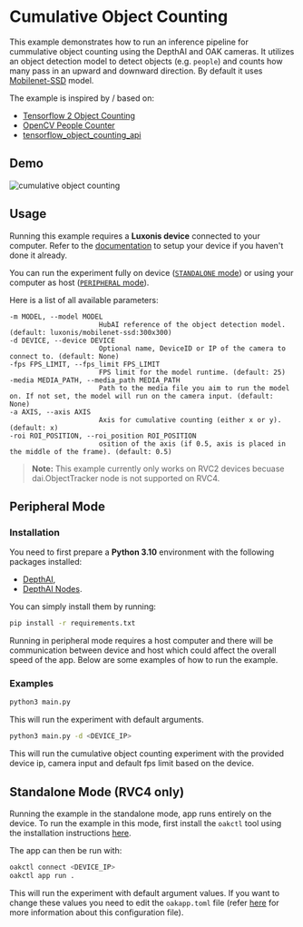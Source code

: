# Cumulative Object Counting

This example demonstrates how to run an inference pipeline for cummulative object counting using the DepthAI and OAK cameras.
It utilizes an object detection model to detect objects (e.g. `people`) and counts how many pass in an upward and downward direction. By default it uses [Mobilenet-SSD](https://zoo-rvc4.luxonis.com/luxonis/mobilenet-ssd/2da6e0a5-4785-488d-8cf5-c35f7ec1a1ed) model.

The example is inspired by / based on:

- [Tensorflow 2 Object Counting](https://github.com/TannerGilbert/Tensorflow-2-Object-Counting)
- [OpenCV People Counter](https://www.pyimagesearch.com/2018/08/13/opencv-people-counter/)
- [tensorflow_object_counting_api](https://github.com/ahmetozlu/tensorflow_object_counting_api)

## Demo

![cumulative object counting](media/cumulative-object-counting.gif)

## Usage

Running this example requires a **Luxonis device** connected to your computer. Refer to the [documentation](https://stg.docs.luxonis.com/software/) to setup your device if you haven't done it already.

You can run the experiment fully on device ([`STANDALONE` mode](#standalone-mode-rvc4-only)) or using your computer as host ([`PERIPHERAL` mode](#peripheral-mode)).

Here is a list of all available parameters:

```
-m MODEL, --model MODEL
                      HubAI reference of the object detection model. (default: luxonis/mobilenet-ssd:300x300)
-d DEVICE, --device DEVICE
                      Optional name, DeviceID or IP of the camera to connect to. (default: None)
-fps FPS_LIMIT, --fps_limit FPS_LIMIT
                      FPS limit for the model runtime. (default: 25)
-media MEDIA_PATH, --media_path MEDIA_PATH
                      Path to the media file you aim to run the model on. If not set, the model will run on the camera input. (default: None)
-a AXIS, --axis AXIS
                      Axis for cumulative counting (either x or y). (default: x)
-roi ROI_POSITION, --roi_position ROI_POSITION
                      osition of the axis (if 0.5, axis is placed in the middle of the frame). (default: 0.5)
```

> **Note:** This example currently only works on RVC2 devices becuase dai.ObjectTracker node is not supported on RVC4.

## Peripheral Mode

### Installation

You need to first prepare a **Python 3.10** environment with the following packages installed:

- [DepthAI](https://pypi.org/project/depthai/),
- [DepthAI Nodes](https://pypi.org/project/depthai-nodes/).

You can simply install them by running:

```bash
pip install -r requirements.txt
```

Running in peripheral mode requires a host computer and there will be communication between device and host which could affect the overall speed of the app. Below are some examples of how to run the example.

### Examples

```bash
python3 main.py
```

This will run the experiment with default arguments.

```bash
python3 main.py -d <DEVICE_IP>
```

This will run the cumulative object counting experiment with the provided device ip, camera input and default fps limit based on the device.

## Standalone Mode (RVC4 only)

Running the example in the standalone mode, app runs entirely on the device.
To run the example in this mode, first install the `oakctl` tool using the installation instructions [here](https://stg.docs.luxonis.com/software/oak-apps/oakctl).

The app can then be run with:

```bash
oakctl connect <DEVICE_IP>
oakctl app run .
```

This will run the experiment with default argument values. If you want to change these values you need to edit the `oakapp.toml` file (refer [here](https://stg.docs.luxonis.com/software/oak-apps/configuration/) for more information about this configuration file).
